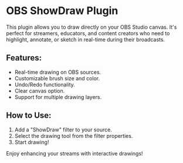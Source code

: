 # OBS ShowDraw Plugin

This plugin allows you to draw directly on your OBS Studio canvas. It's perfect for streamers, educators, and content creators who need to highlight, annotate, or sketch in real-time during their broadcasts.

## Features:

- Real-time drawing on OBS sources.
- Customizable brush size and color.
- Undo/Redo functionality.
- Clear canvas option.
- Support for multiple drawing layers.

## How to Use:

1.  Add a "ShowDraw" filter to your source.
2.  Select the drawing tool from the filter properties.
3.  Start drawing!

Enjoy enhancing your streams with interactive drawings!
